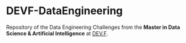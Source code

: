# DEVF-DataEngineering
Repository of the Data Engineering Challenges from the **Master in Data Science & Artificial Intelligence** at [DEV.F](https://www.devf.la/master/data/mx).
